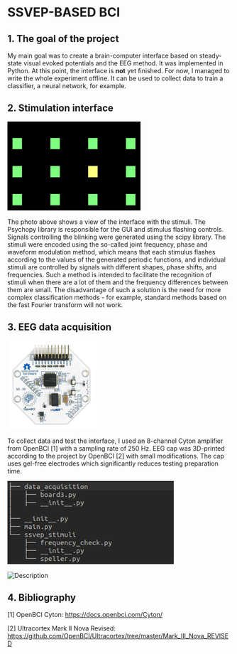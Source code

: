 # SSVEP-BASED BCI

## 1. The goal of the project 
My main goal was to create a brain-computer interface based on steady-state visual evoked potentials and the EEG method. It was implemented in Python. At this point, the interface is **not** yet finished. For now, I managed to write the whole experiment offline. It can be used to collect data to train a classifier, a neural network, for example. 

## 2. Stimulation interface
<img src="stimuli.png" alt="Description" width="300" height="200" title="A view of the interface with stimuli">

The photo above shows a view of the interface with the stimuli. The Psychopy library is responsible for the GUI and stimulus flashing controls. Signals controlling the blinking were generated using the scipy library. The stimuli were encoded using the so-called joint frequency, phase and waveform modulation method, which means that each stimulus flashes according to the values of the generated periodic functions, and individual stimuli are controlled by signals with different shapes, phase shifts, and frequencies. Such a method is intended to facilitate the recognition of stimuli when there are a lot of them and the frequency differences between them are small. The disadvantage of such a solution is the need for more complex classification methods - for example, standard methods based on the fast Fourier transform will not work. 

## 3. EEG data acquisition
<img src="Cyton.jpg" alt="Description" width="200" height="200" title="3D-printed EEG Ultracortex Mark III cap">

To collect data and test the interface, I used an 8-channel Cyton amplifier from OpenBCI [1] with a sampling rate of 250 Hz. EEG cap was 3D-printed according to the project by OpenBCI [2] with small modifications. The cap uses gel-free electrodes which significantly reduces testing preparation time.


![Drzewo projektu](drzewo.png)


<img src="cap.jpg" alt="Description" width="200" height="300" title="3D-printed EEG Ultracortex Mark III cap">




## 4. Bibliography

[1] OpenBCI Cyton: https://docs.openbci.com/Cyton/

[2] Ultracortex Mark II Nova Revised: https://github.com/OpenBCI/Ultracortex/tree/master/Mark_III_Nova_REVISED
